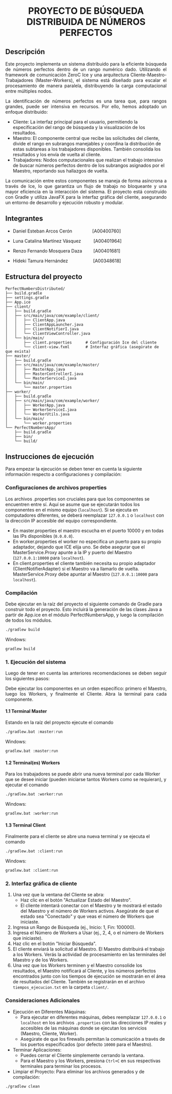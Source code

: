 # <p align="center">PROYECTO DE BÚSQUEDA DISTRIBUIDA DE NÚMEROS PERFECTOS</p>

## Descripción

<p align="justify">Este proyecto implementa un sistema distribuido para la eficiente búsqueda de números perfectos dentro de un rango numérico dado. Utilizando el framework de comunicación ZeroC Ice y una arquitectura Cliente-Maestro-Trabajadores (Master-Workers), el sistema está diseñado para escalar el procesamiento de manera paralela, distribuyendo la carga computacional entre múltiples nodos.</p>

<p align="justify">La identificación de números perfectos es una tarea que, para rangos grandes, puede ser intensiva en recursos. Por ello, hemos adoptado un enfoque distribuido:</p>

* Cliente: La interfaz principal para el usuario, permitiendo la especificación del rango de búsqueda y la visualización de los resultados.
* Maestro: El componente central que recibe las solicitudes del cliente, divide el rango en subrangos manejables y coordina la distribución de estas subtareas a los trabajadores disponibles. También consolida los resultados y los envía de vuelta al cliente.
* Trabajadores: Nodos computacionales que realizan el trabajo intensivo de buscar números perfectos dentro de los subrangos asignados por el Maestro, reportando sus hallazgos de vuelta.

<p align="justify">La comunicación entre estos componentes se maneja de forma asíncrona a través de Ice, lo que garantiza un flujo de trabajo no bloqueante y una mayor eficiencia en la interacción del sistema. El proyecto está construido con Gradle y utiliza JavaFX para la interfaz gráfica del cliente, asegurando un entorno de desarrollo y ejecución robusto y modular.</p>

## Integrantes
- Daniel Esteban Arcos Cerón &nbsp;&nbsp;&nbsp;&nbsp;&nbsp;&nbsp;&nbsp;&nbsp;&nbsp;&nbsp;&nbsp;&nbsp;&nbsp;&nbsp;&nbsp;[A00400760]

- Luna Catalina Martínez Vásquez &nbsp;&nbsp;&nbsp;&nbsp;&nbsp;&nbsp;&nbsp;&nbsp;&nbsp;[A00401964]

- Renzo Fernando Mosquera Daza &nbsp;&nbsp;&nbsp;&nbsp;&nbsp;&nbsp;&nbsp;&nbsp;[A00401681]

- Hideki Tamura Hernández &nbsp;&nbsp;&nbsp;&nbsp;&nbsp;&nbsp;&nbsp;&nbsp;&nbsp;&nbsp;&nbsp;&nbsp;&nbsp;&nbsp;&nbsp;&nbsp;&nbsp;&nbsp;&nbsp;[A00348618]

## Estructura del proyecto
```plaintext
PerfectNumbersDistributed/
├── build.gradle
├── settings.gradle
├── App.ice
├── client/
│   ├── build.gradle
│   ├── src/main/java/com/example/client/
│   │   ├── ClientApp.java
│   │   ├── ClientAppLauncher.java
│   │   ├── ClientNotifierI.java
│   │   └── ClientViewController.java
│   └── bin/main/
│       ├── client.properties      # Configuración Ice del cliente
│       └── client-view.fxml       # Interfaz gráfica (asegúrate de que exista)
├── master/
│   ├── build.gradle
│   ├── src/main/java/com/example/master/
│   │   ├── MasterApp.java
│   │   ├── MasterControllerI.java
│   │   └── MasterServiceI.java
│   └── bin/main/
│       └── master.properties
├── worker/
│   ├── build.gradle
│   ├── src/main/java/com/example/worker/
│   │   ├── WorkerApp.java
│   │   ├── WorkerServiceI.java
│   │   └── WorkerUtils.java
│   └── bin/main/
│       └── worker.properties
└── PerfectNumbersApp/
    ├── build.gradle
    ├── bin/
    └── build/
```

## Instrucciones de ejecución

Para empezar la ejecución se deben tener en cuenta la siguiente información respecto a configuraciones y compilación:

### Configuraciones de archivos properties

Los archivos .properties son cruciales para que los componentes se encuentren entre sí. Aquí se asume que se ejecutarán todos los componentes en el mismo equipo (`localhost`). Si se ejecuta en computadores diferentes, se deberá reemplazar `127.0.0.1` o `localhost` con la dirección IP accesible del equipo correspondiente.

* En master.properties el maestro escucha en el puerto 10000 y en todas las IPs disponibles (`0.0.0.0`).
* En worker.properties el worker no especifica un puerto para su propio adaptador, dejando que ICE elija uno. Se debe asegurar que el MasterService.Proxy apunte a la IP y puerto del Maestro (`127.0.0.1:10000` para `localhost`).
* En client.properties el cliente también necesita su propio adaptador (ClientNotifierAdapter) si el Maestro va a llamarlo de vuelta. MasterService.Proxy debe apuntar al Maestro (`127.0.0.1:10000` para `localhost`).

### Compilación

Debe ejecutar en la raíz del proyecto el siguiente comando de Gradle para construir todo el proyecto. Esto incluirá la generación de las clases Java a partir de App.ice en el módulo PerfectNumbersApp, y luego la compilación de todos los módulos.

```bash
./gradlew build
```

Windows:
```bash
gradlew build
```

### 1. Ejecución del sistema

<p align="justify">Luego de tener en cuenta las anteriores recomendaciones se deben seguir los siguientes pasos:</p>

<p align="justify">Debe ejecutar los componentes en un orden específico: primero el Maestro, luego los Workers, y finalmente el Cliente. Abra la terminal para cada componente.</p>

#### 1.1 Terminal Master

Estando en la raíz del proyecto ejecute el comando

```bash
./gradlew.bat :master:run
```

Windows:
```bash
gradlew.bat :master:run
```

#### 1.2 Terminal(es) Workers

Para los trabajadores se puede abrir una nueva terminal por cada Worker que se desee iniciar (pueden iniciarse tantos Workers como se requieran), y ejecutar el comando

```bash
./gradlew.bat :worker:run
```

Windows:
```bash
gradlew.bat :worker:run
```

#### 1.3 Terminal Client

Finalmente para el cliente se abre una nueva terminal y se ejecuta el comando

```bash
./gradlew.bat :client:run
```

Windows:
```bash
gradlew.bat :client:run
```

### 2. Interfaz gráfica de cliente

1. Una vez que la ventana del Cliente se abra:
    * Haz clic en el botón "Actualizar Estado del Maestro".
    * El cliente intentará conectar con el Maestro y te mostrará el estado del Maestro y el número de Workers activos. Asegúrate de que el estado sea "Conectado" y que veas el número de Workers que iniciaste.
2. Ingresa un Rango de Búsqueda (ej., Inicio: 1, Fin: 100000).
3. Ingresa el Número de Workers a Usar (ej., 2, 4, o el número de Workers que iniciaste).
4. Haz clic en el botón "Iniciar Búsqueda".
5. El cliente enviará la solicitud al Maestro. El Maestro distribuirá el trabajo a los Workers. Verás la actividad de procesamiento en las terminales del Maestro y de los Workers.
6. Una vez que los Workers terminen y el Maestro consolide los resultados, el Maestro notificará al Cliente, y los números perfectos encontrados junto con los tiempos de ejecución se mostrarán en el área de resultados del Cliente. También se registrarán en el archivo `tiempos_ejecucion.txt` en la carpeta `client/`.

### Consideraciones Adicionales
* Ejecución en Diferentes Máquinas:
    * Para ejecutar en diferentes máquinas, debes reemplazar `127.0.0.1` o `localhost` en los archivos `.properties` con las direcciones IP reales y accesibles de las máquinas donde se ejecutan los servicios (Maestro, Cliente, Worker).
    * Asegúrate de que los firewalls permitan la comunicación a través de los puertos especificados (por defecto `10000` para el Maestro).
* Terminar Aplicaciones:
    * Puedes cerrar el Cliente simplemente cerrando la ventana.
    * Para el Maestro y los Workers, presiona `Ctrl+C` en sus respectivas terminales para terminar los procesos.
* Limpiar el Proyecto: Para eliminar los archivos generados y de compilación:

```bash
./gradlew clean
```